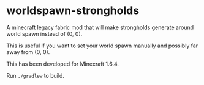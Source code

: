# worldspawn-strongholds

A minecraft legacy fabric mod that will make strongholds generate around world spawn instead of (0, 0).

This is useful if you want to set your world spawn manually and possibly far away from (0, 0).

This has been developed for Minecraft 1.6.4.

Run `./gradlew` to build.
